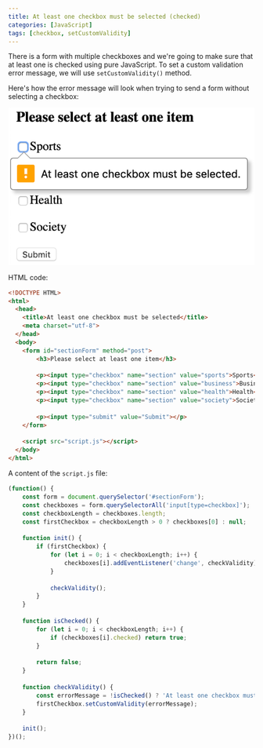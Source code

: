 ```yaml
---
title: At least one checkbox must be selected (checked)
categories: [JavaScript]
tags: [checkbox, setCustomValidity]
---
```


There is a form with multiple checkboxes and we're going to make sure that at least one is checked using pure JavaScript. To set a custom validation error message, we will use `setCustomValidity()` method.

Here's how the error message will look when trying to send a form without selecting a checkbox:

![Select at least one item form](/assets/images/js-select-at-least-one-item.png)

HTML code:

```html
<!DOCTYPE HTML>
<html>
  <head>
    <title>At least one checkbox must be selected</title>
    <meta charset="utf-8">
  </head>
  <body>
    <form id="sectionForm" method="post">
        <h3>Please select at least one item</h3>

        <p><input type="checkbox" name="section" value="sports">Sports</p>
        <p><input type="checkbox" name="section" value="business">Business</p>
        <p><input type="checkbox" name="section" value="health">Health</p>
        <p><input type="checkbox" name="section" value="society">Society</p>
        
        <p><input type="submit" value="Submit"></p>
    </form>

    <script src="script.js"></script>
  </body>
</html>
```

A content of the `script.js` file:

```javascript
(function() {
    const form = document.querySelector('#sectionForm');
    const checkboxes = form.querySelectorAll('input[type=checkbox]');
    const checkboxLength = checkboxes.length;
    const firstCheckbox = checkboxLength > 0 ? checkboxes[0] : null;

    function init() {
        if (firstCheckbox) {
            for (let i = 0; i < checkboxLength; i++) {
                checkboxes[i].addEventListener('change', checkValidity);
            }

            checkValidity();
        }
    }

    function isChecked() {
        for (let i = 0; i < checkboxLength; i++) {
            if (checkboxes[i].checked) return true;
        }

        return false;
    }

    function checkValidity() {
        const errorMessage = !isChecked() ? 'At least one checkbox must be selected.' : '';
        firstCheckbox.setCustomValidity(errorMessage);
    }

    init();
})();
```
